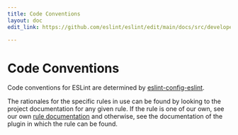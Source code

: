 ```yaml
---
title: Code Conventions
layout: doc
edit_link: https://github.com/eslint/eslint/edit/main/docs/src/developer-guide/code-conventions.md

---
```

<!-- Note: No pull requests accepted for this file. See README.md in the root directory for details. -->

# Code Conventions

Code conventions for ESLint are determined by
[eslint-config-eslint](https://www.npmjs.com/package/eslint-config-eslint).

The rationales for the specific rules in use can be found by looking to the
project documentation for any given rule. If the rule is one of our own, see
our own [rule documentation](https://eslint.org/docs/rules/) and otherwise, see
the documentation of the plugin in which the rule can be found.
